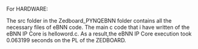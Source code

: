 For HARDWARE:

The src folder in the Zedboard_PYNQEBNN folder contains all the necessary files of eBNN code.
The main c code that i have written of the eBNN IP Core is helloword.c.
As a result,the eBNN IP Core execution  took 0.063199 seconds on the PL of the ZEDBOARD.

